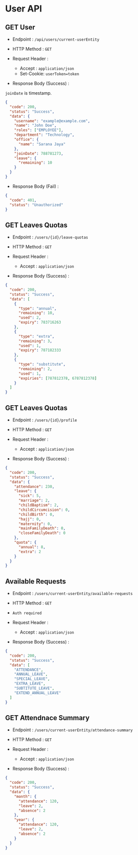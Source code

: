 # User API

## GET User

- Endpoint : `/api/users/current-userEntity`
- HTTP Method : `GET`

- Request Header :
  - Accept : `application/json`
  - Set-Cookie: `userToken=token`
- Response Body (Success) :

`joinDate` is timestamp.

```json
{
  "code": 200,
  "status": "Success",
  "data": {
    "username": "example@example.com",
    "name": "John Doe",
    "roles": ["EMPLOYEE"],
    "department": "Technology",
    "office": {
      "name": "Sarana Jaya"
    },
    "joinDate": 788781273,
    "leave": {
      "remaining": 10
    }
  }
}
```

- Response Body (Fail) :

```json
{
  "code": 401,
  "status": "Unauthorized"
}
```

## GET Leaves Quotas

- Endpoint : `/users/{id}/leave-quotas`
- HTTP Method : `GET`

- Request Header :
  - Accept : `application/json`
- Response Body (Success) :

```json
{
  "code": 200,
  "status": "Success",
  "data": [
    {
      "type": "annual",
      "remaining": 10,
      "used": 2,
      "expiry": 783716263
    },
    {
      "type": "extra",
      "remaining": 3,
      "used": 1,
      "expiry": 787182333
    },
    {
      "type": "substitute",
      "remaining": 2,
      "used": 1,
      "expiries": [787812378, 6787812378]
    }
  ]
}
```

## GET Leaves Quotas

- Endpoint : `/users/{id}/profile`
- HTTP Method : `GET`

- Request Header :
  - Accept : `application/json`
- Response Body (Success) :

```json
{
  "code": 200,
  "status": "Success",
  "data": {
    "attendance": 230,
    "leave": {
      "sick": 5,
      "marriage": 2,
      "childBaptism": 2,
      "childCircumcision": 0,
      "childBirth": 0,
      "hajj": 0,
      "maternity": 0,
      "mainFamilyDeath": 0,
      "closeFamilyDeath": 0
    },
    "quota": {
      "annual": 8,
      "extra": 2
    }
  }
}
```

## Available Requests

- Endpoint : `/users/current-userEntity/available-requests`
- HTTP Method : `GET`
- `Auth required`
- Request Header :

  - Accept : `application/json`

- Response Body (Success) :

```json
{
  "code": 200,
  "status": "Success",
  "data": [
    "ATTENDANCE",
    "ANNUAL_LEAVE",
    "SPECIAL_LEAVE",
    "EXTRA_LEAVE",
    "SUBTITUTE_LEAVE",
    "EXTEND_ANNUAL_LEAVE"
  ]
}
```

## GET Attendnace Summary

- Endpoint : `/users/current-userEntity/attendance-summary`
- HTTP Method : `GET`

- Request Header :
  - Accept : `application/json`
- Response Body (Success) :

```json
{
  "code": 200,
  "status": "Success",
  "data": {
    "month": {
      "attendance": 120,
      "leave": 2,
      "absence": 2
    },
    "year": {
      "attendance": 120,
      "leave": 2,
      "absence": 2
    }
  }
}
```
